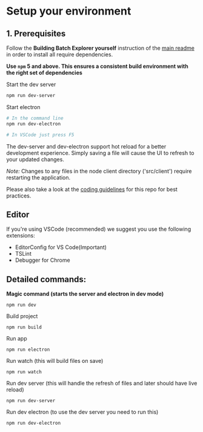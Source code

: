 # Setup your environment


## 1. Prerequisites
Follow the **Building Batch Explorer yourself** instruction of the [main readme](../Readme.md) in order to install all require dependencies.

**Use `npm` 5 and above. This ensures a consistent build environment with the right set of dependencies**

Start the dev server
```bash
npm run dev-server
```

Start electron
```bash
# In the command line
npm run dev-electron

# In VSCode just press F5
```

The dev-server and dev-electron support hot reload for a better development experience. Simply saving a file will cause the UI to refresh to your updated changes.

*Note:* Changes to any files in the node client directory ('src/client') require restarting the application.



Please also take a look at the [coding guidelines](coding-guidelines.md) for this repo for best practices.

## Editor

If you're using VSCode (recommended) we suggest you use the following extensions:
* EditorConfig for VS Code(Important)
* TSLint
* Debugger for Chrome

## Detailed commands:
**Magic command (starts the server and electron in dev mode)**
```
npm run dev
```

Build project
```
npm run build
```

Run app
```
npm run electron
```

Run watch (this will build files on save)
```
npm run watch
```

Run dev server (this will handle the refresh of files and later should have live reload)
```
npm run dev-server
```

Run dev electron (to use the dev server you need to run this)
```
npm run dev-electron
```
